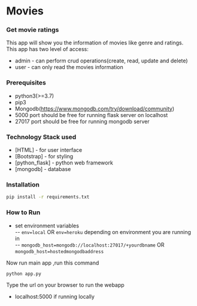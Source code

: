 # Movies
### Get movie ratings 

This app will show you the information of movies like genre and ratings. 
This app has two level of access:
- admin - can perform crud operations(create, read, update and delete)
- user - can only read the movies information

### Prerequisites
- python3(>=3.7)
- pip3
- Mongodb(https://www.mongodb.com/try/download/community)
- 5000 port should be free for running flask server on localhost
- 27017 port should be free for running mongodb server

### Technology Stack used

- [HTML] - for user interface
- [Bootstrap] - for styling
- [python_flask] - python web framework
- [mongodb] - database 

### Installation

```sh
pip install -r requirements.txt
```


### How to Run
- set environment variables  
-- `env=local` OR `env=heroku` depending on environment you are running in  
-- `mongodb_host=mongodb://localhost:27017/+yourdbname` OR `mongodb_host=hostedmongodbaddress`

Now run main app ,run this command

```sh
python app.py
```

Type the url on your browser to run the webapp
- localhost:5000 if running locally
